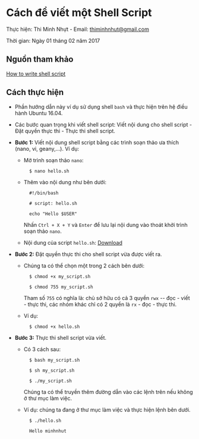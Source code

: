 # Cách để viết một Shell Script

Thực hiện: Thi Minh Nhựt - Email: thiminhnhut@gmail.com

Thời gian: Ngày 01 tháng 02 năm 2017

## Nguồn tham khảo

[How to write shell script](http://www.freeos.com/guides/lsst/ch02sec01.html)

## Cách thực hiện

* Phần hướng dẫn này ví dụ sử dụng shell `bash` và thực hiện trên hệ điều hành Ubuntu 16.04.

* Các bước quan trọng khi viết shell script: 
Viết nội dung cho shell script - Đặt quyền thực thi - Thực thi shell script.

* **Bước 1:** Viết nội dung shell script bằng các trình soạn thảo ưa thích (nano, vi, geany,...). 
Ví dụ:

	- Mở trình soạn thảo `nano`:

			$ nano hello.sh
	
	- Thêm vào nội dung như bên dưới:
		
			#!/bin/bash
		
			# script: hello.sh
			
			echo "Hello $USER"
			
		Nhấn `Ctrl + X + Y` và `Enter` để lưu lại nội dung vào thoát khởi trình soạn thảo `nano`.
		
	- Nội dung của script `hello.sh`: [Download](https://github.com/thiminhnhut/ubuntu/blob/master/shellscript/tutorials/script/hello.sh)
	
* **Bước 2:** Đặt quyền thực thi cho shell script vừa được viết ra.

	- Chúng ta có thể chọn một trong 2 cách bên dưới:
	
			$ chmod +x my_script.sh
			
			$ chmod 755 my_script.sh
	
		Tham số `755` có nghĩa là: chủ sở hữu có cả 3 quyền `rwx` -- đọc - viết - thực thi, 
		các nhóm khác chỉ có 2 quyền là `rx` - đọc - thực thi.
	
	- Ví dụ:
	
			$ chmod +x hello.sh
		
* **Bước 3:** Thực thi shell script vừa viết.

	- Có 3 cách sau:
	
			$ bash my_script.sh
			
			$ sh my_script.sh
			
			$ ./my_script.sh
			
		Chúng ta có thể truyền thêm đường dẫn vào các lệnh trên nếu không ở thư mục làm việc.
	
	- Ví dụ: chúng ta đang ở thư mục làm việc và thực hiện lệnh bên dưới.
	
			$ ./hello.sh
			
			Hello minhnhut
